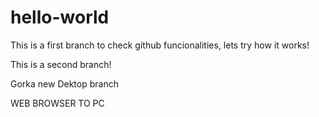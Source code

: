 # hello-world

This is a first branch to check github funcionalities, lets try how it works!

This is a second branch!

Gorka new Dektop branch

WEB BROWSER TO PC


